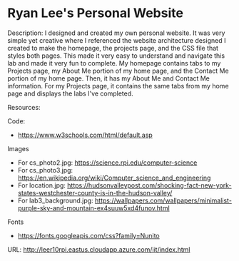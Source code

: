 # Ryan Lee's Personal Website

Description:
    I designed and created my own personal website. It was very simple yet creative where I referenced the 
    website architecture designed I created to make the homepage, the projects page, and the CSS file that styles both 
    pages. This made it very easy to understand and navigate this lab and made it very fun to complete. My homepage contains
    tabs to my Projects page, my About Me portion of my home page, and the Contact Me portion of my home page. Then, it has my About
    Me and Contact Me information. For my Projects page, it contains the same tabs from my home page and displays the labs I've completed.

Resources:

  Code:
  - https://www.w3schools.com/html/default.asp

  Images
  - For cs_photo2.jpg: https://science.rpi.edu/computer-science
  - For cs_photo3.jpg: https://en.wikipedia.org/wiki/Computer_science_and_engineering
  - For location.jpg: https://hudsonvalleypost.com/shocking-fact-new-york-states-westchester-county-is-in-the-hudson-valley/
  - For lab3_background.jpg: https://wallpapers.com/wallpapers/minimalist-purple-sky-and-mountain-ex4suuw5xd4funov.html

  Fonts
  - https://fonts.googleapis.com/css?family=Nunito

URL: http://leer10rpi.eastus.cloudapp.azure.com/iit/index.html
